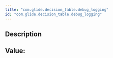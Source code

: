 ```yaml
---
title: "com.glide.decision_table.debug_logging"
id: "com.glide.decision_table.debug_logging"
---
```

## Description



## Value: 
```

```